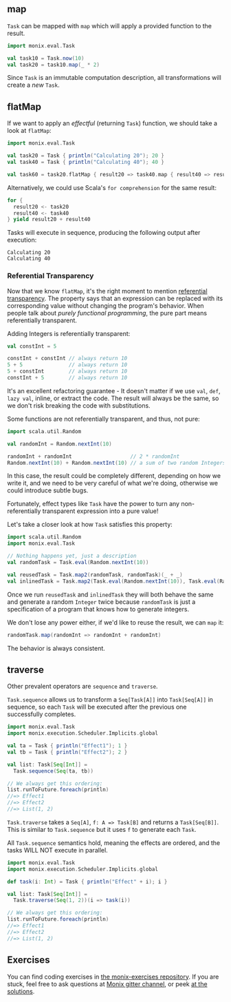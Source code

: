 ## map

`Task` can be mapped with `map` which will apply a provided function to the result.

```scala 
import monix.eval.Task

val task10 = Task.now(10)
val task20 = task10.map(_ * 2)
```

Since `Task` is an immutable computation description, all transformations will create a *new* `Task`.

## flatMap

If we want to apply an _effectful_ (returning `Task`) function, we should take a look at `flatMap`:

```scala 
import monix.eval.Task

val task20 = Task { println("Calculating 20"); 20 }
val task40 = Task { println("Calculating 40"); 40 }

val task60 = task20.flatMap { result20 => task40.map { result40 => result20 + result40 } }
```

Alternatively, we could use Scala's `for comprehension` for the same result:

```scala 
for {
  result20 <- task20
  result40 <- task40
} yield result20 + result40
```

Tasks will execute in sequence, producing the following output after execution:

```
Calculating 20
Calculating 40
```

### Referential Transparency

Now that we know `flatMap`, it's the right moment to mention [referential transparency](https://en.wikipedia.org/wiki/Referential_transparency).
The property says that an expression can be replaced with its corresponding value without changing the program's behavior.
When people talk about *purely functional programming*, the pure part means referentially transparent.

Adding Integers is referentially transparent:

```scala 
val constInt = 5

constInt + constInt // always return 10
5 + 5               // always return 10
5 + constInt        // always return 10
constInt + 5        // always return 10
```

It's an excellent refactoring guarantee - It doesn't matter if we use `val`, `def`, `lazy val`, inline, or extract the code.
The result will always be the same, so we don't risk breaking the code with substitutions.

Some functions are not referentially transparent, and thus, not pure:

```scala 
import scala.util.Random

val randomInt = Random.nextInt(10)

randomInt + randomInt                   // 2 * randomInt
Random.nextInt(10) + Random.nextInt(10) // a sum of two random Integers
```

In this case, the result could be completely different, depending on how we write it, and we need to be very careful of
what we're doing, otherwise we could introduce subtle bugs.

Fortunately, effect types like `Task` have the power to turn any non-referentially transparent expression into a pure value!

Let's take a closer look at how `Task` satisfies this property:

```scala 
import scala.util.Random
import monix.eval.Task

// Nothing happens yet, just a description
val randomTask = Task.eval(Random.nextInt(10))

val reusedTask = Task.map2(randomTask, randomTask)(_ + _)
val inlinedTask = Task.map2(Task.eval(Random.nextInt(10)), Task.eval(Random.nextInt(10)))(_ + _)
```

Once we run `reusedTask` and `inlinedTask` they will both behave the same and generate a random `Integer` twice because
`randomTask` is just a specification of a program that knows how to generate integers.

We don't lose any power either, if we'd like to reuse the result, we can `map` it:

```scala 
randomTask.map(randomInt => randomInt + randomInt)
```

The behavior is always consistent.

## traverse

Other prevalent operators are `sequence` and `traverse`.

`Task.sequence` allows us to transform a `Seq[Task[A]]` into `Task[Seq[A]]` in sequence,
so each `Task` will be executed after the previous one successfully completes.

```scala 
import monix.eval.Task
import monix.execution.Scheduler.Implicits.global

val ta = Task { println("Effect1"); 1 }
val tb = Task { println("Effect2"); 2 }

val list: Task[Seq[Int]] =
  Task.sequence(Seq(ta, tb))

// We always get this ordering:
list.runToFuture.foreach(println)
//=> Effect1
//=> Effect2
//=> List(1, 2)
```

`Task.traverse` takes a `Seq[A]`, `f: A => Task[B]` and returns a `Task[Seq[B]]`.
This is similar to `Task.sequence` but it uses `f` to generate each `Task`.

All `Task.sequence` semantics hold, meaning the effects are ordered, and the tasks WILL NOT execute in parallel.

```scala 
import monix.eval.Task
import monix.execution.Scheduler.Implicits.global

def task(i: Int) = Task { println("Effect" + i); i }

val list: Task[Seq[Int]] =
  Task.traverse(Seq(1, 2))(i => task(i))

// We always get this ordering:
list.runToFuture.foreach(println)
//=> Effect1
//=> Effect2
//=> List(1, 2)
```

## Exercises

You can find coding exercises in [the monix-exercises repository](https://github.com/scalazone/monix-exercises/blob/main/monix-task-exercises/src/main/scala/scalazone/monix/lesson2/TransformationExercises.scala).
If you are stuck, feel free to ask questions at [Monix gitter channel](https://gitter.im/monix/monix),
or peek [at the solutions](https://github.com/scalazone/monix-exercises/blob/main/monix-task-solutions/src/main/scala/scalazone/monix/lesson2/TransformationExercisesSolutions.scala).